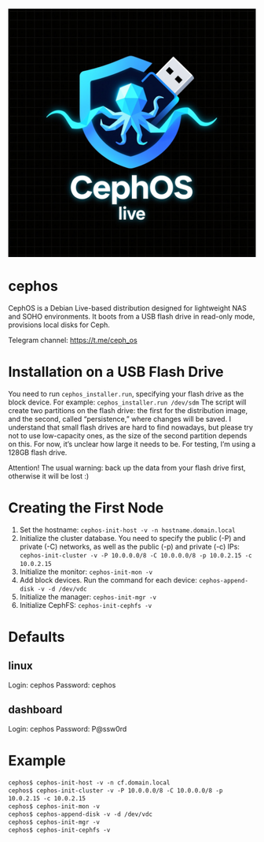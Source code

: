 ![CephOS logo](logo.png)

# cephos
CephOS is a Debian Live-based distribution designed for lightweight NAS and SOHO environments.
It boots from a USB flash drive in read-only mode, provisions local disks for Ceph.

Telegram channel: https://t.me/ceph_os

# Installation on a USB Flash Drive
You need to run `cephos_installer.run`, specifying your flash drive as the block device. For example: `cephos_installer.run /dev/sdm`
The script will create two partitions on the flash drive: the first for the distribution image, and the second, called “persistence,” where changes will be saved.
I understand that small flash drives are hard to find nowadays, but please try not to use low-capacity ones, as the size of the second partition depends on this. For now, it’s unclear how large it needs to be. For testing, I’m using a 128GB flash drive.

Attention! The usual warning: back up the data from your flash drive first, otherwise it will be lost :)

# Creating the First Node
1. Set the hostname:
   `cephos-init-host -v -n hostname.domain.local`
1. Initialize the cluster database. You need to specify the public (-P) and private (-C) networks, as well as the public (-p) and private (-c) IPs:
   `cephos-init-cluster -v -P 10.0.0.0/8 -C 10.0.0.0/8 -p 10.0.2.15 -c 10.0.2.15`
1. Initialize the monitor:
   `cephos-init-mon -v`
1. Add block devices. Run the command for each device:
   `cephos-append-disk -v -d /dev/vdc`
1. Initialize the manager:
   `cephos-init-mgr -v`
1. Initialize CephFS:
   `cephos-init-cephfs -v`

# Defaults
## linux
Login: cephos
Password: cephos

## dashboard
Login: cephos
Password: P@ssw0rd

# Example
```
cephos$ cephos-init-host -v -n cf.domain.local
cephos$ cephos-init-cluster -v -P 10.0.0.0/8 -C 10.0.0.0/8 -p 10.0.2.15 -c 10.0.2.15
cephos$ cephos-init-mon -v
cephos$ cephos-append-disk -v -d /dev/vdc
cephos$ cephos-init-mgr -v
cephos$ cephos-init-cephfs -v
```
